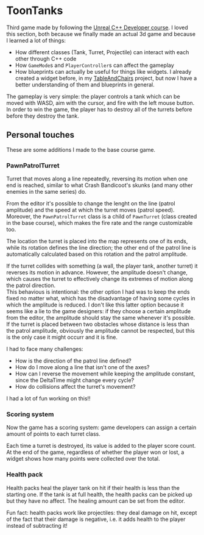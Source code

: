 # ToonTanks

Third game made by following the [Unreal C++ Developer course](https://www.gamedev.tv/p/learn-unreal-engine-c-developer-4-22-for-video-game-development?coupon=1D3ABAD8). I loved this section, both because we finally made an actual 3d game and because I learned a lot of things:

- How different classes (Tank, Turret, Projectile) can interact with each other through C++ code
- How `GameMode`s and `PlayerController`s can affect the gameplay
- How blueprints can actually be useful for things like widgets. I already created a widget before, in my [TableAndChairs](https://github.com/PedrelliLuca/TableAndChairs) project, but now I have a better understanding of them and blueprints in general.

The gameplay is very simple: the player controls a tank which can be moved with WASD, aim with the cursor, and fire with the left mouse button. In order to win the game, the player has to destroy all of the turrets before before they destroy the tank.

## Personal touches

These are some additions I made to the base course game.

### PawnPatrolTurret

Turret that moves along a line repeatedly, reversing its motion when one end is reached, similar to what Crash Bandicoot's skunks (and many other enemies in the same series) do.

From the editor it's possible to change the lenght on the line (patrol amplitude) and the speed at which the turret moves (patrol speed). Moreover, the `PawnPatrolTurret` class is a child of `PawnTurret` (class created in the base course), which makes the fire rate and the range customizable too.

The location the turret is placed into the map represents one of its ends, while its rotation defines the line direction; the other end of the patrol line is automatically calculated based on this rotation and the patrol amplitude. 

If the turret collides with something (a wall, the player tank, another turret) it reverses its motion in advance. However, the amplitude doesn't change, which causes the turret to effectively change its extremes of motion along the patrol direction.  
This behavious is intentional: the other option I had was to keep the ends fixed no matter what, which has the disadvantage of having some cycles in which the amplitude is reduced. I don't like this latter option because it seems like a lie to the game designers: if they choose a certain amplitude from the editor, the amplitude should stay the same whenever it's possible.  
If the turret is placed between two obstacles whose distance is less than the patrol amplitude, obviously the amplitude cannot be respected, but this is the only case it might occurr and it is fine.

I had to face many challenges: 
- How is the direction of the patrol line defined? 
- How do I move along a line that isn't one of the axes?
- How can I reverse the movement while keeping the amplitude constant, since the DeltaTime might change every cycle? 
- How do collisions affect the turret's movement?

I had a lot of fun working on this!!

### Scoring system

Now the game has a scoring system: game developers can assign a certain amount of points to each turret class.

Each time a turret is destroyed, its value is added to the player score count. At the end of the game, regardless of whether the player won or lost, a widget shows how many points were collected over the total.

### Health pack

Health packs heal the player tank on hit if their health is less than the starting one. If the tank is at full health, the health packs can be picked up but they have no affect. The healing amount can be set from the editor.

Fun fact: health packs work like projectiles: they deal damage on hit, except of the fact that their damage is negative, i.e. it adds health to the player instead of subtracting it!